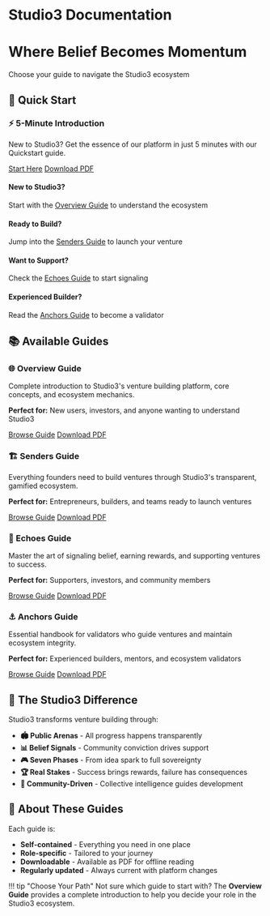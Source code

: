 # Studio3 Documentation

<div class="hero-section">
<h1>Where Belief Becomes Momentum</h1>
<p class="hero-subtitle">Choose your guide to navigate the Studio3 ecosystem</p>
</div>

## 🚀 Quick Start

<div class="arena-card" markdown="1">
<h3>⚡ 5-Minute Introduction</h3>

<p>New to Studio3? Get the essence of our platform in just 5 minutes with our Quickstart guide.</p>

<div class="card-actions">
<a href="quickstart/" class="md-button md-button--primary">Start Here</a>
<a href="pdf/studio3-quickstart.pdf" class="md-button">Download PDF</a>
</div>
</div>

<div class="quick-start-grid">
<div class="quick-start-card">
<h4>New to Studio3?</h4>
<p>Start with the <a href="overview-guide/">Overview Guide</a> to understand the ecosystem</p>
</div>

<div class="quick-start-card">
<h4>Ready to Build?</h4>
<p>Jump into the <a href="senders-guide/">Senders Guide</a> to launch your venture</p>
</div>

<div class="quick-start-card">
<h4>Want to Support?</h4>
<p>Check the <a href="echoes-guide/">Echoes Guide</a> to start signaling</p>
</div>

<div class="quick-start-card">
<h4>Experienced Builder?</h4>
<p>Read the <a href="anchors-guide/">Anchors Guide</a> to become a validator</p>
</div>
</div>

## 📚 Available Guides

<div class="grid">
<div class="arena-card" markdown="1">
<h3>🌐 Overview Guide</h3>
<p>Complete introduction to Studio3's venture building platform, core concepts, and ecosystem mechanics.</p>
<p><strong>Perfect for:</strong> New users, investors, and anyone wanting to understand Studio3</p>
<div class="card-actions">
<a href="overview-guide/" class="md-button md-button--primary">Browse Guide</a>
<a href="pdf/studio3-complete-guide.pdf" class="md-button">Download PDF</a>
</div>
</div>

<div class="arena-card" markdown="1">
<h3>🏗️ Senders Guide</h3>
<p>Everything founders need to build ventures through Studio3's transparent, gamified ecosystem.</p>
<p><strong>Perfect for:</strong> Entrepreneurs, builders, and teams ready to launch ventures</p>
<div class="card-actions">
<a href="senders-guide/" class="md-button md-button--primary">Browse Guide</a>
<a href="pdf/studio3-complete-guide.pdf" class="md-button">Download PDF</a>
</div>
</div>

<div class="arena-card" markdown="1">
<h3>📡 Echoes Guide</h3>
<p>Master the art of signaling belief, earning rewards, and supporting ventures to success.</p>
<p><strong>Perfect for:</strong> Supporters, investors, and community members</p>
<div class="card-actions">
<a href="echoes-guide/" class="md-button md-button--primary">Browse Guide</a>
<a href="pdf/studio3-complete-guide.pdf" class="md-button">Download PDF</a>
</div>
</div>

<div class="arena-card" markdown="1">
<h3>⚓ Anchors Guide</h3>
<p>Essential handbook for validators who guide ventures and maintain ecosystem integrity.</p>
<p><strong>Perfect for:</strong> Experienced builders, mentors, and ecosystem validators</p>
<div class="card-actions">
<a href="anchors-guide/" class="md-button md-button--primary">Browse Guide</a>
<a href="pdf/anchors-guide.pdf" class="md-button">Download PDF</a>
</div>
</div>
</div>

## 🌟 The Studio3 Difference

Studio3 transforms venture building through:

- **🏟️ Public Arenas** - All progress happens transparently
- **📊 Belief Signals** - Community conviction drives support  
- **🎮 Seven Phases** - From idea spark to full sovereignty
- **🏆 Real Stakes** - Success brings rewards, failure has consequences
- **🤝 Community-Driven** - Collective intelligence guides development

## 📖 About These Guides

Each guide is:

- **Self-contained** - Everything you need in one place
- **Role-specific** - Tailored to your journey
- **Downloadable** - Available as PDF for offline reading
- **Regularly updated** - Always current with platform changes

!!! tip "Choose Your Path"
    Not sure which guide to start with? The **Overview Guide** provides a complete introduction to help you decide your role in the Studio3 ecosystem.